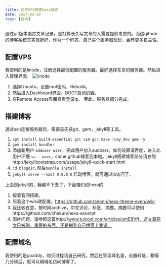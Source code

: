 ```yaml
---
title: 购买VPS搭建hexo博客
date: 2017-03-10
tags: [技术]
---
```


通过git版本追踪文章记录，是打算长久写文章的人需要提前考虑的。而这github的博客系统其实就挺好，作为一个码农，自己买个服务器玩玩，会有更多自主性。

## 配置VPS
我使用的是linode，注册选择最低配置的服务器。最好选择东京的服务器。然后进入管理界面，
![linode](blog_on_vps/linode.png)
1. 选择Ubuntu，设置root密码，Rebuild。
2. 然后进入Dashboard界面，BOOT启动机器。
3. 在Remote Access界面查看登录ip。
至此，服务器部分完成。
## 搭建博客
通过ssh连接服务器后，需要首先装git，gem，jekyll等工具。
1. `apt install build-essential git vim gcc make ruby_dev gem -y`
2. `gem install bundler`
3. 添加新用户 `adduser user`，把此用户加入sudoers，如何设置请百度，进入此用户环境 `su - user`，clone github博客到本地。jekyll搭建博客部分请参照http://jekyllbootstrap.com/usage/jekyll-quick-start.html
5. `cd blogdir`, 然后`bundle install`
6. `jekyll serve --host 0.0.0.0` 启动博客。就可通过ip访问了。  

上面是jekyll的，我编不下去了，下面咱们说hexo的
1. 按着官网搭建。
2. 照着这个wiki改配置，https://github.com/ahonn/hexo-theme-even/wiki
3. 我比较在意，按时间archive，中文评论，标签，摘要。摘要可以使用https://github.com/chekun/hexo-excerpt
4. 图片问题，请参照这篇http://www.tuicool.com/articles/umEBVfI，这文章原文已被删，重要的东西，还是搬到自己博客上靠谱。
## 配置域名
我使用的是goaddy，购买过程请自己研究，然后在管理域名里，设置转址，稍等几分钟后，就可以用域名访问博客了。



